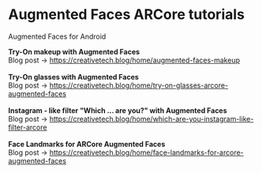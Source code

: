 # Augmented Faces ARCore tutorials
Augmented Faces for Android

<b> Try-On makeup with Augmented Faces </b> <br/>
Blog post -> https://creativetech.blog/home/augmented-faces-makeup
<br/>
<br/>
<b> Try-On glasses with Augmented Faces </b> <br/>
Blog post -> https://creativetech.blog/home/try-on-glasses-arcore-augmented-faces
<br/>
<br/>
<b> Instagram - like filter "Which ... are you?" with Augmented Faces </b> <br/>
Blog post -> https://creativetech.blog/home/which-are-you-instagram-like-filter-arcore
<br/>
<br/>
<b> Face Landmarks for ARCore Augmented Faces </b> <br/>
Blog post -> https://creativetech.blog/home/face-landmarks-for-arcore-augmented-faces
